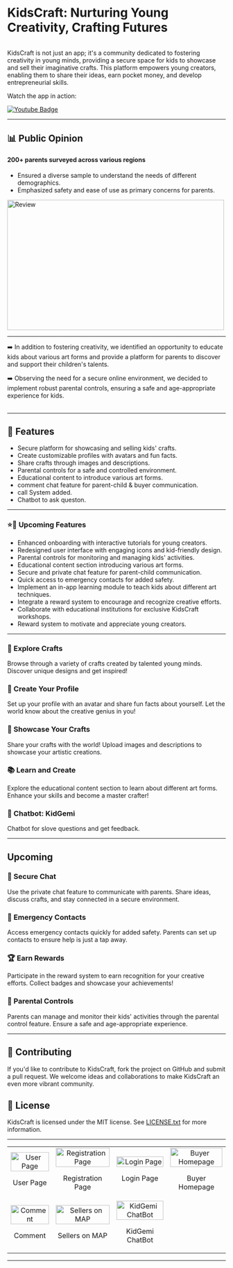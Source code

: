 # KidsCraft: Nurturing Young Creativity, Crafting Futures

<div style="display: flex;">
  

</div>

KidsCraft is not just an app; it's a community dedicated to fostering creativity in young minds, providing a secure space for kids to showcase and sell their imaginative crafts. This platform empowers young creators, enabling them to share their ideas, earn pocket money, and develop entrepreneurial skills.

Watch the app in action:

<a href="https://youtu.be/WtY5rzGN4bI" target="_blank">
    <img src="https://img.shields.io/badge/YouTube-%23FF0000.svg?style=for-the-badge&logo=YouTube&logoColor=white" alt="Youtube Badge"/>
  </a> 	


<hr>


## 📊 Public Opinion

#### 200+ parents surveyed across various regions

- Ensured a diverse sample to understand the needs of different demographics.
- Emphasized safety and ease of use as primary concerns for parents.

<img src="https://github.com/SahilRakhaiya05/KidsCraft/assets/144577420/8c0e7b32-9e60-4fca-b26f-965756ca0b0c" alt="Review" width="500" height="300" />

<hr>

<table style="width: 100%;">
  <tr>
    <p>➡️ In addition to fostering creativity, we identified an opportunity to educate kids about various art forms and provide a platform for parents to discover and support their children's talents.</p>
    <p>➡️ Observing the need for a secure online environment, we decided to implement robust parental controls, ensuring a safe and age-appropriate experience for kids.</p>

  </tr>
</table>
<hr>

## 🍟 Features



- Secure platform for showcasing and selling kids' crafts.
- Create customizable profiles with avatars and fun facts.
- Share crafts through images and descriptions.
- Parental controls for a safe and controlled environment.
- Educational content to introduce various art forms.
- comment chat feature for parent-child & buyer communication.
- call System added.
- Chatbot to ask queston.

<hr>

### ⭐🚀 Upcoming Features

- Enhanced onboarding with interactive tutorials for young creators.
- Redesigned user interface with engaging icons and kid-friendly design.
- Parental controls for monitoring and managing kids' activities.
- Educational content section introducing various art forms.
- Secure and private chat feature for parent-child communication.
- Quick access to emergency contacts for added safety.
- Implement an in-app learning module to teach kids about different art techniques.
- Integrate a reward system to encourage and recognize creative efforts.
- Collaborate with educational institutions for exclusive KidsCraft workshops.
- Reward system to motivate and appreciate young creators.

<hr>


### 🌈 Explore Crafts

Browse through a variety of crafts created by talented young minds. Discover unique designs and get inspired!

### 🎨 Create Your Profile

Set up your profile with an avatar and share fun facts about yourself. Let the world know about the creative genius in you!

### 📸 Showcase Your Crafts

Share your crafts with the world! Upload images and descriptions to showcase your artistic creations.


### 📚 Learn and Create

Explore the educational content section to learn about different art forms. Enhance your skills and become a master crafter!

### 💬 Chatbot: KidGemi

Chatbot for slove questions and get feedback.

<hr>

## Upcoming


### 💬 Secure Chat

Use the private chat feature to communicate with parents. Share ideas, discuss crafts, and stay connected in a secure environment.

### 🚨 Emergency Contacts

Access emergency contacts quickly for added safety. Parents can set up contacts to ensure help is just a tap away.

### 🏆 Earn Rewards

Participate in the reward system to earn recognition for your creative efforts. Collect badges and showcase your achievements!

### 🤝 Parental Controls

Parents can manage and monitor their kids' activities through the parental control feature. Ensure a safe and age-appropriate experience.

<hr>

## 🤝 Contributing

If you'd like to contribute to KidsCraft, fork the project on GitHub and submit a pull request. We welcome ideas and collaborations to make KidsCraft an even more vibrant community.

## 🪪 License

KidsCraft is licensed under the MIT license. See [LICENSE.txt](LICENSE.txt) for more information.


<hr>


<table style="width: 100%;">
  <tr>
    <td style="text-align: center;">
      <img src="https://github.com/user-attachments/assets/e85f9939-8360-422c-8c34-304f32b990bf" alt="User Page" style="width: 100%;">
      <p>User Page</p>
    </td>
    <td style="text-align: center;">
      <img src="https://github.com/user-attachments/assets/eda60e93-6bd6-4d97-9de2-d9767aecd760" alt="Registration Page" style="width: 100%;">
      <p>Registration Page</p>
    </td>
    <td style="text-align: center;">
      <img src="https://github.com/user-attachments/assets/68b78709-0163-4944-874f-7415c27eb187" alt="Login Page" style="width: 100%;">
      <p>Login Page</p>
    </td>
    <td style="text-align: center;">
      <img src="https://github.com/user-attachments/assets/57d3597c-5d6f-4fc7-b581-b5195d775c93" alt="Buyer Homepage" style="width: 100%;">
      <p>Buyer Homepage</p>
    </td>
    <tr> <td style="text-align: center;">
      <img src="https://github.com/user-attachments/assets/2828f8ac-db50-4c54-86eb-ae3e9be375e9" alt="Comment" style="width: 100%;">
      <p>Comment</p>
    </td>
    <td style="text-align: center;">
      <img src="https://github.com/user-attachments/assets/62d7f047-43fb-429f-a6a0-2f2e89605cf4" alt="Sellers on MAP" style="width: 100%;">
      <p>Sellers on MAP</p>
    </td>
      <td style="text-align: center;">
      <img src="https://github.com/user-attachments/assets/d54d8a6e-def0-4398-986d-823564e06090" alt="KidGemi ChatBot" style="width: 100%;">
      <p>KidGemi ChatBot</p>
    </td>
  </tr>
</table>


<hr>

